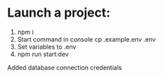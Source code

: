 # Launch a project:

1.  npm i
2.  Start command in console cp .example.env .env
3.  Set variables to .env
4.  npm run start:dev

Added database connection credentials
